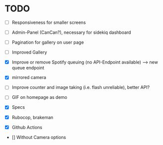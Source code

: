# TODO

- [ ] Responsiveness for smaller screens
- [ ] Admin-Panel (CanCan?), necessary for sidekiq dashboard
- [ ] Pagination for gallery on user page
- [ ] Improved Gallery
- [X] Improve or remove Spotify queuing (no API-Endpoint available) --> new queue endpoint
- [X] mirrored camera
- [ ] Improve counter and image taking (i.e. flash unreliable), better API?
- [ ] GIF on homepage as demo

- [X] Specs
- [X] Rubocop, brakeman
- [X] Github Actions
- [] Without Camera options
